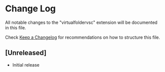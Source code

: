 # Change Log

All notable changes to the "virtualfoldervsc" extension will be documented in this file.

Check [Keep a Changelog](http://keepachangelog.com/) for recommendations on how to structure this file.

## [Unreleased]

- Initial release
